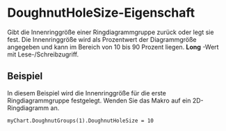
# DoughnutHoleSize-Eigenschaft

Gibt die Innenringgröße einer Ringdiagrammgruppe zurück oder legt sie fest. Die Innenringgröße wird als Prozentwert der Diagrammgröße angegeben und kann im Bereich von 10 bis 90 Prozent liegen.  **Long** -Wert mit Lese-/Schreibzugriff.


## Beispiel

In diesem Beispiel wird die Innenringgröße für die erste Ringdiagrammgruppe festgelegt. Wenden Sie das Makro auf ein 2D-Ringdiagramm an.


```
myChart.DoughnutGroups(1).DoughnutHoleSize = 10
```

